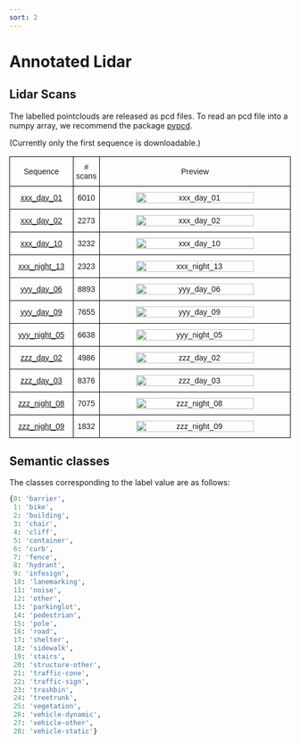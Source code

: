 ```yaml
---
sort: 2
---
```


# Annotated Lidar


## Lidar Scans

The labelled pointclouds are released as pcd files. To read an pcd file into a numpy array, we recommend the package [pypcd](https://github.com/mcdviral/pypcd).

(Currently only the first sequence is downloadable.)

<style type="text/css">
.tg  {border-collapse:collapse;border-spacing:0;}
.tg td{border-color:black;border-style:solid;border-width:1px;font-family:Arial, sans-serif;font-size:14px;
  overflow:hidden;padding:10px 5px;word-break:normal;}
.tg th{border-color:black;border-style:solid;border-width:1px;font-family:Arial, sans-serif;font-size:14px;
  font-weight:normal;overflow:hidden;padding:10px 5px;word-break:normal;}
.tg .tg-lboi{border-color:inherit;text-align:left;vertical-align:middle}
.tg .tg-9wq8{border-color:inherit;text-align:center;vertical-align:middle}
.tg .tg-a890{background-color:#FFF;border-color:inherit;color:#212529;text-align:left;vertical-align:middle}
.tg .tg-c3ow{border-color:inherit;text-align:center;vertical-align:top}
.tg .tg-uzvj{border-color:inherit;font-weight:bold;text-align:center;vertical-align:middle}
.tg .tg-nzoj{border-color:inherit;color:#00E;text-align:left;text-decoration:underline;vertical-align:middle}
.tg .tg-0pky{border-color:inherit;text-align:left;vertical-align:top}
</style>
<table class="tg">
  <colgroup>
		<col style="width: 120px">
    <col style="width: 40px">
		<col style="width: 420px">
	</colgroup>
  <tr>
    <th>Sequence</th>
    <th># scans</th>
    <th>Preview</th>
    <!-- <th>Train/Test</th> -->
  </tr>

  <tr>
    <th> <a href="https://drive.google.com/file/d/1WgImzZkAyKIP0tPRTx0hSF-BUVvP2SrS"> xxx_day_01</a></th>
    <th> 6010</th>
    <th> <img src="images/semantic/xxx_day_01.gif" title="xxx_day_01" alt="xxx_day_01" width="80%" > </th>
    <!-- <th> Undecided</th> -->
  </tr>

  <tr>
    <th> <a href="https://drive.google.com/drive/folders/1CE3mX-RRgxSaqKsF_EldTjXXkPMAUM6s?usp=sharing"> xxx_day_02</a></th>
    <th> 2273</th>
    <th> <img src="images/semantic/xxx_day_02.gif" title="xxx_day_02" alt="xxx_day_02" width="80%" > </th>
    <!-- <th> Undecided</th> -->
  </tr>

  <tr>
    <th> <a href="https://drive.google.com/drive/folders/1-zp2JVi3N3e-sn0qP-o03OPF9Dl7f31e?usp=sharing"> xxx_day_10</a></th>
    <th> 3232</th>
    <th> <img src="images/semantic/xxx_day_10.gif" title="xxx_day_10" alt="xxx_day_10" width="80%" > </th>
    <!-- <th> Undecided</th> -->
  </tr>

  <tr>
    <th> <a href="https://drive.google.com/drive/folders/1hPtJYJ7FJGo9S-d3Fh4SYhQhZGpSrM7k?usp=sharing"> xxx_night_13</a></th>
    <th> 2323</th>
    <th> <img src="images/semantic/xxx_night_13.gif" title="xxx_night_13" alt="xxx_night_13" width="80%" > </th>
    <!-- <th> Undecided</th> -->
  </tr>
  
  <tr>
    <th> <a href="https://drive.google.com/drive/folders/1huM89iOravLHYziPzOnRVs0GQqNDqO9y?usp=sharing"> yyy_day_06</a></th>
    <th> 8893</th>
    <th> <img src="images/semantic/yyy_day_06.gif" title="yyy_day_06" alt="yyy_day_06" width="80%" > </th>
    <!-- <th> Undecided</th> -->
  </tr>

  <tr>
    <th> <a href="https://drive.google.com/drive/folders/1ok9V3ViX_e86KGot7oA9R4TYEBaep6qv?usp=sharing"> yyy_day_09</a></th>
    <th> 7655</th>
    <th> <img src="images/semantic/yyy_day_09.gif" title="yyy_day_09" alt="yyy_day_09" width="80%" > </th>
    <!-- <th> Undecided</th> -->
  </tr>

  <tr>
    <th> <a href="https://drive.google.com/drive/folders/1VxILbf2HgUwPzcNlOZwkW5QjTY6CW3Jk?usp=sharing"> yyy_night_05</a></th>
    <th> 6638</th>
    <th> <img src="images/semantic/yyy_night_05.gif" title="yyy_night_13" alt="yyy_night_05" width="80%" > </th>
    <!-- <th> Undecided</th> -->
  </tr>

  <tr>
    <th> <a href="https://drive.google.com/drive/folders/1Ji8j3nvnYyftCKe4R8TKm4dp-7aVE6Id?usp=sharing"> zzz_day_02</a></th>
    <th> 4986</th>
    <th> <img src="images/semantic/zzz_day_02.gif" title="zzz_day_02" alt="zzz_day_02" width="80%" > </th>
    <!-- <th> Undecided</th> -->
  </tr>

  <tr>
    <th> <a href="https://drive.google.com/drive/folders/1y4jdlwaYB7AZPy5HA6FIkoFmqb6eRXNJ?usp=sharing"> zzz_day_03</a></th>
    <th> 8376</th>
    <th> <img src="images/semantic/zzz_day_03.gif" title="zzz_day_03" alt="zzz_day_03" width="80%" > </th>
    <!-- <th> Undecided</th> -->
  </tr>

  <tr>
    <th> <a href="https://drive.google.com/drive/folders/1TkPW0l1DwDzPukq223iVSy0qrz4c1M2a?usp=sharing"> zzz_night_08</a></th>
    <th> 7075</th>
    <th> <img src="images/semantic/zzz_night_08.gif" title="zzz_night_08" alt="zzz_night_08" width="80%" > </th>
    <!-- <th> Undecided</th> -->
  </tr>

  <tr>
    <th> <a href="https://drive.google.com/drive/folders/16tWlv9ZuxBUl23u8h7RyH0dZhVrsF_8o?usp=sharing"> zzz_night_09</a></th>
    <th> 1832</th>
    <th> <img src="images/semantic/zzz_night_09.gif" title="zzz_night_09" alt="zzz_night_09" width="80%" > </th>
    <!-- <th> Undecided</th> -->
  </tr>

</table>

## Semantic classes

The classes corresponding to the label value are as follows:

```python
{0: 'barrier',
 1: 'bike',
 2: 'building',
 3: 'chair',
 4: 'cliff',
 5: 'container',
 6: 'curb',
 7: 'fence',
 8: 'hydrant',
 9: 'infosign',
 10: 'lanemarking',
 11: 'noise',
 12: 'other',
 13: 'parkinglot',
 14: 'pedestrian',
 15: 'pole',
 16: 'road',
 17: 'shelter',
 18: 'sidewalk',
 19: 'stairs',
 20: 'structure-other',
 21: 'traffic-cone',
 22: 'traffic-sign',
 23: 'trashbin',
 24: 'treetrunk',
 25: 'vegetation',
 26: 'vehicle-dynamic',
 27: 'vehicle-other',
 28: 'vehicle-static'}
```


